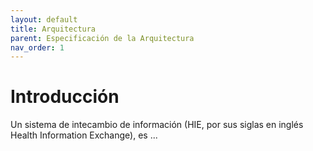 ```yaml
---
layout: default
title: Arquitectura
parent: Especificación de la Arquitectura
nav_order: 1
---
```


# Introducción

Un sistema de intecambio de información (HIE, por sus siglas en inglés Health Information Exchange), es ...